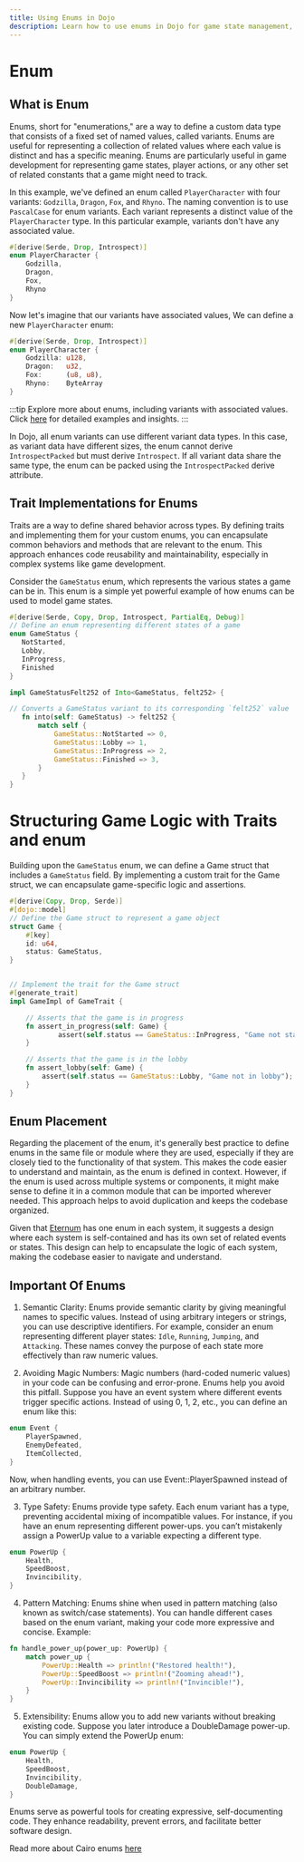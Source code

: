 ```yaml
---
title: Using Enums in Dojo
description: Learn how to use enums in Dojo for game state management, including trait implementations and best practices.
---
```


# Enum

## What is Enum

Enums, short for "enumerations," are a way to define a custom data type that consists of a fixed set of named values, called variants. Enums are useful for representing a collection of related values where each value is distinct and has a specific meaning. Enums are particularly useful in game development for representing game states, player actions, or any other set of related constants that a game might need to track.

In this example, we've defined an enum called `PlayerCharacter` with four variants: `Godzilla`, `Dragon`, `Fox`, and `Rhyno`. The naming convention is to use `PascalCase` for enum variants. Each variant represents a distinct value of the `PlayerCharacter` type. In this particular example, variants don't have any associated value.

```rust
#[derive(Serde, Drop, Introspect)]
enum PlayerCharacter {
    Godzilla,
    Dragon,
    Fox,
    Rhyno
}
```

Now let's imagine that our variants have associated values, We can define a new `PlayerCharacter` enum:

```rust
#[derive(Serde, Drop, Introspect)]
enum PlayerCharacter {
    Godzilla: u128,
    Dragon:   u32,
    Fox:      (u8, u8),
    Rhyno:    ByteArray
}
```

:::tip
Explore more about enums, including variants with associated values. Click [here](https://book.cairo-lang.org/ch06-01-enums.html) for detailed examples and insights.
:::

In Dojo, all enum variants can use different variant data types. In this case, as variant data have different sizes, the enum cannot derive `IntrospectPacked` but must derive `Introspect`. If all variant data share the same type, the enum can be packed using the `IntrospectPacked` derive attribute.  

## Trait Implementations for Enums

Traits are a way to define shared behavior across types. By defining traits and implementing them for your custom enums, you can encapsulate common behaviors and methods that are relevant to the enum. This approach enhances code reusability and maintainability, especially in complex systems like game development.

Consider the `GameStatus` enum, which represents the various states a game can be in. This enum is a simple yet powerful example of how enums can be used to model game states.

```rust
#[derive(Serde, Copy, Drop, Introspect, PartialEq, Debug)]
// Define an enum representing different states of a game
enum GameStatus {
   NotStarted,
   Lobby,
   InProgress,
   Finished
}
```

<!-- We define an into trait -->

```rust
impl GameStatusFelt252 of Into<GameStatus, felt252> {

// Converts a GameStatus variant to its corresponding `felt252` value
   fn into(self: GameStatus) -> felt252 {
       match self {
           GameStatus::NotStarted => 0,
           GameStatus::Lobby => 1,
           GameStatus::InProgress => 2,
           GameStatus::Finished => 3,
       }
   }
}
```

# Structuring Game Logic with Traits and enum

Building upon the `GameStatus` enum, we can define a Game struct that includes a `GameStatus` field. By implementing a custom trait for the Game struct, we can encapsulate game-specific logic and assertions.

```rust
#[derive(Copy, Drop, Serde)]
#[dojo::model]
// Define the Game struct to represent a game object
struct Game {
    #[key]
    id: u64,
    status: GameStatus,
}


// Implement the trait for the Game struct
#[generate_trait]
impl GameImpl of GameTrait {

    // Asserts that the game is in progress
    fn assert_in_progress(self: Game) {
            assert(self.status == GameStatus::InProgress, "Game not started");
    }

    // Asserts that the game is in the lobby
    fn assert_lobby(self: Game) {
        assert(self.status == GameStatus::Lobby, "Game not in lobby");
    }
}
```

## Enum Placement

Regarding the placement of the enum, it's generally best practice to define enums in the same file or module where they are used, especially if they are closely tied to the functionality of that system. This makes the code easier to understand and maintain, as the enum is defined in context. However, if the enum is used across multiple systems or components, it might make sense to define it in a common module that can be imported wherever needed. This approach helps to avoid duplication and keeps the codebase organized.

Given that [Eternum](https://github.com/BibliothecaDAO/eternum) has one enum in each system, it suggests a design where each system is self-contained and has its own set of related events or states. This design can help to encapsulate the logic of each system, making the codebase easier to navigate and understand.

## Important Of Enums

1. Semantic Clarity:
   Enums provide semantic clarity by giving meaningful names to specific values. Instead of using arbitrary integers or strings, you can use descriptive identifiers.
   For example, consider an enum representing different player states: `Idle`, `Running`, `Jumping`, and `Attacking`. These names convey the purpose of each state more effectively than raw numeric values.

2. Avoiding Magic Numbers:
   Magic numbers (hard-coded numeric values) in your code can be confusing and error-prone. Enums help you avoid this pitfall.
   Suppose you have an event system where different events trigger specific actions. Instead of using 0, 1, 2, etc., you can define an enum like this:

```rust
enum Event {
    PlayerSpawned,
    EnemyDefeated,
    ItemCollected,
}
```

Now, when handling events, you can use Event::PlayerSpawned instead of an arbitrary number.

3. Type Safety:
   Enums provide type safety. Each enum variant has a type, preventing accidental mixing of incompatible values.
   For instance, if you have an enum representing different power-ups. you can’t mistakenly assign a PowerUp value to a variable expecting a different type.

```rust
enum PowerUp {
    Health,
    SpeedBoost,
    Invincibility,
}
```

4. Pattern Matching:
   Enums shine when used in pattern matching (also known as switch/case statements).
   You can handle different cases based on the enum variant, making your code more expressive and concise. Example:

```rust
fn handle_power_up(power_up: PowerUp) {
    match power_up {
        PowerUp::Health => println!("Restored health!"),
        PowerUp::SpeedBoost => println!("Zooming ahead!"),
        PowerUp::Invincibility => println!("Invincible!"),
    }
}

```

5. Extensibility:
   Enums allow you to add new variants without breaking existing code.
   Suppose you later introduce a DoubleDamage power-up. You can simply extend the PowerUp enum:

```rust
enum PowerUp {
    Health,
    SpeedBoost,
    Invincibility,
    DoubleDamage,
}
```

Enums serve as powerful tools for creating expressive, self-documenting code. They enhance readability, prevent errors, and facilitate better software design.

Read more about Cairo enums [here](https://book.cairo-lang.org/ch06-00-enums-and-pattern-matching.html)
